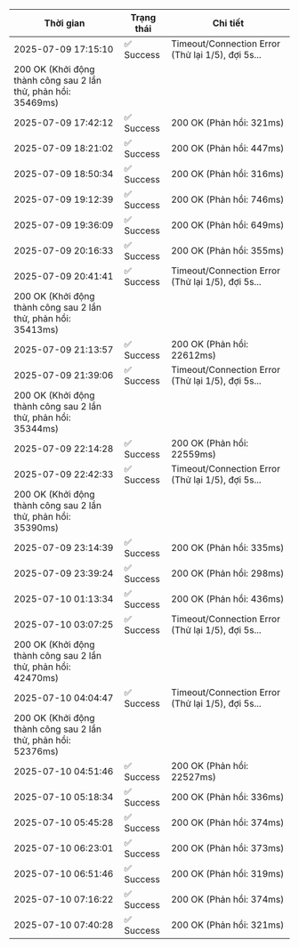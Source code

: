 | Thời gian | Trạng thái | Chi tiết |
|---|---|---|
| 2025-07-09 17:15:10 | ✅ Success | Timeout/Connection Error (Thử lại 1/5), đợi 5s...
200 OK (Khởi động thành công sau 2 lần thử, phản hồi: 35469ms) |
| 2025-07-09 17:42:12 | ✅ Success | 200 OK (Phản hồi: 321ms) |
| 2025-07-09 18:21:02 | ✅ Success | 200 OK (Phản hồi: 447ms) |
| 2025-07-09 18:50:34 | ✅ Success | 200 OK (Phản hồi: 316ms) |
| 2025-07-09 19:12:39 | ✅ Success | 200 OK (Phản hồi: 746ms) |
| 2025-07-09 19:36:09 | ✅ Success | 200 OK (Phản hồi: 649ms) |
| 2025-07-09 20:16:33 | ✅ Success | 200 OK (Phản hồi: 355ms) |
| 2025-07-09 20:41:41 | ✅ Success | Timeout/Connection Error (Thử lại 1/5), đợi 5s...
200 OK (Khởi động thành công sau 2 lần thử, phản hồi: 35413ms) |
| 2025-07-09 21:13:57 | ✅ Success | 200 OK (Phản hồi: 22612ms) |
| 2025-07-09 21:39:06 | ✅ Success | Timeout/Connection Error (Thử lại 1/5), đợi 5s...
200 OK (Khởi động thành công sau 2 lần thử, phản hồi: 35344ms) |
| 2025-07-09 22:14:28 | ✅ Success | 200 OK (Phản hồi: 22559ms) |
| 2025-07-09 22:42:33 | ✅ Success | Timeout/Connection Error (Thử lại 1/5), đợi 5s...
200 OK (Khởi động thành công sau 2 lần thử, phản hồi: 35390ms) |
| 2025-07-09 23:14:39 | ✅ Success | 200 OK (Phản hồi: 335ms) |
| 2025-07-09 23:39:24 | ✅ Success | 200 OK (Phản hồi: 298ms) |
| 2025-07-10 01:13:34 | ✅ Success | 200 OK (Phản hồi: 436ms) |
| 2025-07-10 03:07:25 | ✅ Success | Timeout/Connection Error (Thử lại 1/5), đợi 5s...
200 OK (Khởi động thành công sau 2 lần thử, phản hồi: 42470ms) |
| 2025-07-10 04:04:47 | ✅ Success | Timeout/Connection Error (Thử lại 1/5), đợi 5s...
200 OK (Khởi động thành công sau 2 lần thử, phản hồi: 52376ms) |
| 2025-07-10 04:51:46 | ✅ Success | 200 OK (Phản hồi: 22527ms) |
| 2025-07-10 05:18:34 | ✅ Success | 200 OK (Phản hồi: 336ms) |
| 2025-07-10 05:45:28 | ✅ Success | 200 OK (Phản hồi: 374ms) |
| 2025-07-10 06:23:01 | ✅ Success | 200 OK (Phản hồi: 373ms) |
| 2025-07-10 06:51:46 | ✅ Success | 200 OK (Phản hồi: 319ms) |
| 2025-07-10 07:16:22 | ✅ Success | 200 OK (Phản hồi: 374ms) |
| 2025-07-10 07:40:28 | ✅ Success | 200 OK (Phản hồi: 321ms) |
